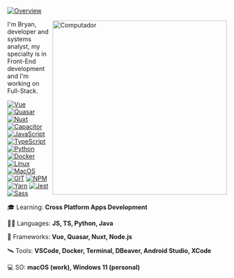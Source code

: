 [![Overview](https://img.shields.io/static/v1?label=Overview&message=bryandbernhardt&color=722F37&style=for-the-badge&logo=GitHub&labelColor=323330)](https://github.com/bryandbernhardt)
    
<img src="https://raw.githubusercontent.com/MicaelliMedeiros/micaellimedeiros/master/image/computer-illustration.png" min-width="400px" max-width="400px" width="400px" align="right" alt="Computador">

I'm Bryan, developer and systems analyst, my specialty is in Front-End development and I'm working on Full-Stack.

[![Vue](https://img.shields.io/badge/Vue-323330?style=for-the-badge&logo=vue.js&logoColor=722F37)](https://github.com/bryandbernhardt)
[![Quasar](https://img.shields.io/badge/Quasar-323330?style=for-the-badge&logo=quasar&logoColor=722F37)](https://github.com/bryandbernhardt)
[![Nuxt](https://img.shields.io/badge/Nuxt-323330?style=for-the-badge&logo=nuxtdotjs&logoColor=722F37)](https://github.com/bryandbernhardt)
[![Capacitor](https://img.shields.io/badge/capacitor-323330?style=for-the-badge&logo=capacitor&logoColor=722F37)](https://github.com/bryandbernhardt)
[![JavaScript](https://img.shields.io/badge/JavaScript-323330?style=for-the-badge&logo=javascript&logoColor=722F37)](https://github.com/bryandbernhardt)
[![TypeScript](https://img.shields.io/badge/TypeScript-323330?style=for-the-badge&logo=typescript&logoColor=722F37)](https://github.com/bryandbernhardt)
[![Python](https://img.shields.io/badge/Python-323330.svg?style=for-the-badge&logo=Python&logoColor=722F37)](https://github.com/bryandbernhardt)
[![Docker](https://img.shields.io/badge/Docker-323330?style=for-the-badge&logo=docker&logoColor=722F37)](https://github.com/bryandbernhardt)
[![Linux](https://img.shields.io/badge/Linux-323330.svg?style=for-the-badge&logo=linux&logoColor=722F37)](https://github.com/bryandbernhardt)
[![MacOS](https://img.shields.io/badge/Mac%20OS-323330?style=for-the-badge&logo=apple&logoColor=722F37)](https://github.com/bryandbernhardt)
[![GIT](https://img.shields.io/badge/GIT-323330.svg?style=for-the-badge&logo=git&logoColor=722F37)](https://github.com/bryandbernhardt)
[![NPM](https://img.shields.io/badge/NPM-323330.svg?style=for-the-badge&logo=npm&logoColor=722F37)](https://github.com/bryandbernhardt)
[![Yarn](https://img.shields.io/badge/yarn-323330.svg?style=for-the-badge&logo=yarn&logoColor=722F37)](https://github.com/bryandbernhardt)
[![Jest](https://img.shields.io/badge/jest-323330?style=for-the-badge&logo=jest&logoColor=722F37)](https://github.com/bryandbernhardt)
[![Sass](https://img.shields.io/badge/SASS-323330.svg?style=for-the-badge&logo=SASS&logoColor=722F37)](https://github.com/bryandbernhardt)

🎓 Learning: **Cross Platform Apps Development**

🧑‍🚀 Languages: **JS, TS, Python, Java**

🚀 Frameworks: **Vue, Quasar, Nuxt, Node.js**

🛰️ Tools: **VSCode, Docker, Terminal, DBeaver, Android Studio, XCode**

💻 SO: **macOS (work), Windows 11 (personal)**
